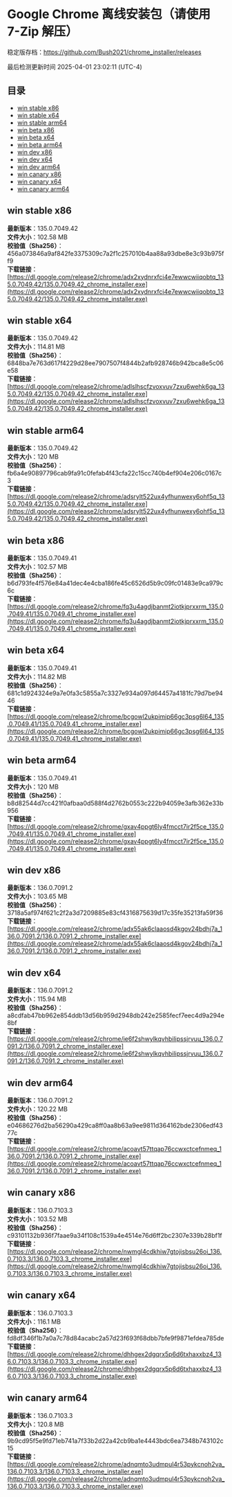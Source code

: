 # Google Chrome 离线安装包（请使用 7-Zip 解压）
稳定版存档：<https://github.com/Bush2021/chrome_installer/releases>

最后检测更新时间
2025-04-01 23:02:11 (UTC-4)

## 目录
* [win stable x86](https://github.com/Bush2021/chrome_installer?tab=readme-ov-file#win-stable-x86)
* [win stable x64](https://github.com/Bush2021/chrome_installer?tab=readme-ov-file#win-stable-x64)
* [win stable arm64](https://github.com/Bush2021/chrome_installer?tab=readme-ov-file#win-stable-arm64)
* [win beta x86](https://github.com/Bush2021/chrome_installer?tab=readme-ov-file#win-beta-x86)
* [win beta x64](https://github.com/Bush2021/chrome_installer?tab=readme-ov-file#win-beta-x64)
* [win beta arm64](https://github.com/Bush2021/chrome_installer?tab=readme-ov-file#win-beta-arm64)
* [win dev x86](https://github.com/Bush2021/chrome_installer?tab=readme-ov-file#win-dev-x86)
* [win dev x64](https://github.com/Bush2021/chrome_installer?tab=readme-ov-file#win-dev-x64)
* [win dev arm64](https://github.com/Bush2021/chrome_installer?tab=readme-ov-file#win-dev-arm64)
* [win canary x86](https://github.com/Bush2021/chrome_installer?tab=readme-ov-file#win-canary-x86)
* [win canary x64](https://github.com/Bush2021/chrome_installer?tab=readme-ov-file#win-canary-x64)
* [win canary arm64](https://github.com/Bush2021/chrome_installer?tab=readme-ov-file#win-canary-arm64)

## win stable x86
**最新版本**：135.0.7049.42  
**文件大小**：102.58 MB  
**校验值（Sha256）**：456a073846a9af842fe3375309c7a2f1c257010b4aa88a93dbe8e3c93b975ff9  
**下载链接**：[https://dl.google.com/release2/chrome/adx2xydnrxfci4e7ewwcwiiqobtq_135.0.7049.42/135.0.7049.42_chrome_installer.exe](https://dl.google.com/release2/chrome/adx2xydnrxfci4e7ewwcwiiqobtq_135.0.7049.42/135.0.7049.42_chrome_installer.exe)  

## win stable x64
**最新版本**：135.0.7049.42  
**文件大小**：114.81 MB  
**校验值（Sha256）**：6848ba7e763d617f4229d28ee7907507f4844b2afb928746b942bca8e5c06e58  
**下载链接**：[https://dl.google.com/release2/chrome/adlslhscfzvoxvuv7zxu6wehk6ga_135.0.7049.42/135.0.7049.42_chrome_installer.exe](https://dl.google.com/release2/chrome/adlslhscfzvoxvuv7zxu6wehk6ga_135.0.7049.42/135.0.7049.42_chrome_installer.exe)  

## win stable arm64
**最新版本**：135.0.7049.42  
**文件大小**：120 MB  
**校验值（Sha256）**：fb6a4e90897796cab9fa91c0fefab4f43cfa22c15cc740b4ef904e206c0167c3  
**下载链接**：[https://dl.google.com/release2/chrome/adsrylt522ux4yfhunwexy6ohf5q_135.0.7049.42/135.0.7049.42_chrome_installer.exe](https://dl.google.com/release2/chrome/adsrylt522ux4yfhunwexy6ohf5q_135.0.7049.42/135.0.7049.42_chrome_installer.exe)  

## win beta x86
**最新版本**：135.0.7049.41  
**文件大小**：102.57 MB  
**校验值（Sha256）**：b6d793fe4f576e84a41dec4e4cba186fe45c6526d5b9c09fc01483e9ca979c6c  
**下载链接**：[https://dl.google.com/release2/chrome/fq3u4agdjbanmt2iotkjprxxrm_135.0.7049.41/135.0.7049.41_chrome_installer.exe](https://dl.google.com/release2/chrome/fq3u4agdjbanmt2iotkjprxxrm_135.0.7049.41/135.0.7049.41_chrome_installer.exe)  

## win beta x64
**最新版本**：135.0.7049.41  
**文件大小**：114.82 MB  
**校验值（Sha256）**：681c1d924324e9a7e0fa3c5855a7c3327e934a097d64457a4181fc79d7be9446  
**下载链接**：[https://dl.google.com/release2/chrome/bcgowl2ukpimip66gc3psg6l64_135.0.7049.41/135.0.7049.41_chrome_installer.exe](https://dl.google.com/release2/chrome/bcgowl2ukpimip66gc3psg6l64_135.0.7049.41/135.0.7049.41_chrome_installer.exe)  

## win beta arm64
**最新版本**：135.0.7049.41  
**文件大小**：120 MB  
**校验值（Sha256）**：b8d82544d7cc421f0afbaa0d588f4d2762b0553c222b94059e3afb362e33b956  
**下载链接**：[https://dl.google.com/release2/chrome/gxav4ppgt6ly4fmcct7ir2f5ce_135.0.7049.41/135.0.7049.41_chrome_installer.exe](https://dl.google.com/release2/chrome/gxav4ppgt6ly4fmcct7ir2f5ce_135.0.7049.41/135.0.7049.41_chrome_installer.exe)  

## win dev x86
**最新版本**：136.0.7091.2  
**文件大小**：103.65 MB  
**校验值（Sha256）**：3718a5af974f621c2f2a3d7209885e83cf4316875639d17c35fe35213fa59f36  
**下载链接**：[https://dl.google.com/release2/chrome/adx55ak6claaosd4kgov24bdhj7a_136.0.7091.2/136.0.7091.2_chrome_installer.exe](https://dl.google.com/release2/chrome/adx55ak6claaosd4kgov24bdhj7a_136.0.7091.2/136.0.7091.2_chrome_installer.exe)  

## win dev x64
**最新版本**：136.0.7091.2  
**文件大小**：115.94 MB  
**校验值（Sha256）**：a8cdfab47bb962e854ddb13d56b959d2948db242e2585fecf7eec4d9a294e8bf  
**下载链接**：[https://dl.google.com/release2/chrome/ie6f2shwylkqvhbilipssjrvuu_136.0.7091.2/136.0.7091.2_chrome_installer.exe](https://dl.google.com/release2/chrome/ie6f2shwylkqvhbilipssjrvuu_136.0.7091.2/136.0.7091.2_chrome_installer.exe)  

## win dev arm64
**最新版本**：136.0.7091.2  
**文件大小**：120.22 MB  
**校验值（Sha256）**：e04686276d2ba56290a429ca8ff0aa8b63a9ee9811d364162bde2306edf4377c  
**下载链接**：[https://dl.google.com/release2/chrome/acoavt57ttqap76ccwxctcefnmeq_136.0.7091.2/136.0.7091.2_chrome_installer.exe](https://dl.google.com/release2/chrome/acoavt57ttqap76ccwxctcefnmeq_136.0.7091.2/136.0.7091.2_chrome_installer.exe)  

## win canary x86
**最新版本**：136.0.7103.3  
**文件大小**：103.52 MB  
**校验值（Sha256）**：c93101132b936f7faae9a34f108c1539a4e4514e76d6ff2bc2307e339b28bf1f  
**下载链接**：[https://dl.google.com/release2/chrome/nwmgl4cdkhiw7gtojisbsu26oi_136.0.7103.3/136.0.7103.3_chrome_installer.exe](https://dl.google.com/release2/chrome/nwmgl4cdkhiw7gtojisbsu26oi_136.0.7103.3/136.0.7103.3_chrome_installer.exe)  

## win canary x64
**最新版本**：136.0.7103.3  
**文件大小**：116.1 MB  
**校验值（Sha256）**：fd8df346f1b7a0a7c78d84acabc2a57d23f693f68dbb7bfe9f9871efdea785de  
**下载链接**：[https://dl.google.com/release2/chrome/dhhgex2dgqrx5p6d6txhaxxbz4_136.0.7103.3/136.0.7103.3_chrome_installer.exe](https://dl.google.com/release2/chrome/dhhgex2dgqrx5p6d6txhaxxbz4_136.0.7103.3/136.0.7103.3_chrome_installer.exe)  

## win canary arm64
**最新版本**：136.0.7103.3  
**文件大小**：120.8 MB  
**校验值（Sha256）**：9b9cd95f5e9fd71eb741a7f33b2d22a42cb9ba1e4443bdc6ea7348b743102c15  
**下载链接**：[https://dl.google.com/release2/chrome/adnqmto3udmpul4r53pykcnoh2va_136.0.7103.3/136.0.7103.3_chrome_installer.exe](https://dl.google.com/release2/chrome/adnqmto3udmpul4r53pykcnoh2va_136.0.7103.3/136.0.7103.3_chrome_installer.exe)  

